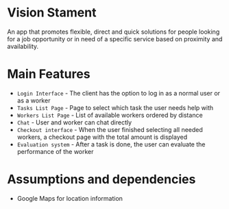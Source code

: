 # Vision Stament
An app that promotes flexible, direct and quick solutions for people looking for a job opportunity or in need of a specific service based on proximity and availability.

# Main Features
- `Login Interface` - The client has the option to log in as a normal user or as a worker
- `Tasks List Page` - Page to select which task the user needs help with
- `Workers List Page` - List of available workers ordered by distance
- `Chat` - User and worker can chat directly
- `Checkout interface` - When the user finished selecting all needed workers, a checkout page with the total amount is displayed 
- `Evaluation system` - After a task is done, the user can evaluate the performance of the worker

# Assumptions and dependencies
- Google Maps for location information
